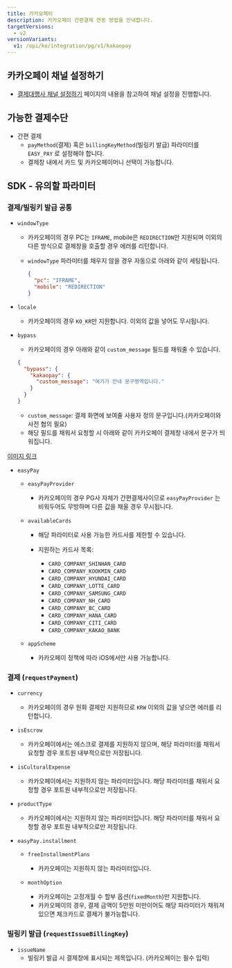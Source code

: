 ```yaml
---
title: 카카오페이
description: 카카오페이 간편결제 연동 방법을 안내합니다.
targetVersions:
  - v2
versionVariants:
  v1: /opi/ko/integration/pg/v1/kakaopay
---
```


## 카카오페이 채널 설정하기

- [결제대행사 채널 설정하기](https://developers.portone.io/opi/ko/integration/ready/readme#3-결제대행사-채널-설정하기) 페이지의 내용을 참고하여 채널 설정을 진행합니다.

## 가능한 결제수단

- 간편 결제
  - `payMethod`(결제) 혹은 `billingKeyMethod`(빌링키 발급) 파라미터를 `EASY_PAY` 로 설정해야 합니다.
  - 결제창 내에서 카드 및 카카오페이머니 선택이 가능합니다.

## SDK - 유의할 파라미터

### 결제/빌링키 발급 공통

- `windowType`

  - 카카오페이의 경우 PC는 `IFRAME`, mobile은 `REDIRECTION`만 지원되며 이외의 다른 방식으로 결제창을 호출할 경우 에러를 리턴합니다.

  - `windowType` 파라미터를 채우지 않을 경우 자동으로 아래와 같이 세팅됩니다.

    ```json
    {
      "pc": "IFRAME",
      "mobile": "REDIRECTION"
    }
    ```

- `locale`
  - 카카오페이의 경우 `KO_KR`만 지원합니다. 이외의 값을 넣어도 무시됩니다.

- `bypass`

  - 카카오페이의 경우 아래와 같이 `custom_message` 필드를 채워줄 수 있습니다.

  ```json
  {
    "bypass": {
      "kakaopay": {
        "custom_message": "여기가 안내 문구영역입니다."
      }
    }
  }
  ```

  - `custom_message`: 결제 화면에 보여줄 사용자 정의 문구입니다.(카카오페이와 사전 협의 필요)
  - 해당 필드를 채워서 요청할 시 아래와 같이 카카오페이 결제창 내에서 문구가 띄워집니다.

[이미지 링크](https://developers.portone.io/gitbook-assets/ko/KakaoTalk_Photo_2023-04-10-17-39-36.jpeg)



- `easyPay`
  - `easyPayProvider`
    - 카카오페이의 경우 PG사 자체가 간편결제사이므로 `easyPayProvider` 는 비워두어도 무방하며 다른 값을 채울 경우 무시됩니다.

  - `availableCards`
    - 해당 파라미터로 사용 가능한 카드사를 제한할 수 있습니다.

    - 지원하는 카드사 목록:
      - `CARD_COMPANY_SHINHAN_CARD`
      - `CARD_COMPANY_KOOKMIN_CARD`
      - `CARD_COMPANY_HYUNDAI_CARD`
      - `CARD_COMPANY_LOTTE_CARD`
      - `CARD_COMPANY_SAMSUNG_CARD`
      - `CARD_COMPANY_NH_CARD`
      - `CARD_COMPANY_BC_CARD`
      - `CARD_COMPANY_HANA_CARD`
      - `CARD_COMPANY_CITI_CARD`
      - `CARD_COMPANY_KAKAO_BANK`

  - `appScheme`
    - 카카오페이 정책에 따라 iOS에서만 사용 가능합니다.

### 결제 (`requestPayment`)

- `currency`
  - 카카오페이의 경우 원화 결제만 지원하므로 `KRW` 이외의 값을 넣으면 에러를 리턴합니다.

- `isEscrow`
  - 카카오페이에서는 에스크로 결제를 지원하지 않으며, 해당 파라미터를 채워서 요청할 경우 포트원 내부적으로만 저장됩니다.

- `isCulturalExpense`
  - 카카오페이에서는 지원하지 않는 파라미터입니다. 해당 파라미터를 채워서 요청할 경우 포트원 내부적으로만 저장됩니다.

- `productType`
  - 카카오페이에서는 지원하지 않는 파라미터입니다. 해당 파라미터를 채워서 요청할 경우 포트원 내부적으로만 저장됩니다.

- `easyPay.installment`
  - `freeInstallmentPlans`
    - 카카오페이는 지원하지 않는 파라미터입니다.

  - `monthOption`
    - 카카오페이는 고정개월 수 할부 옵션(`fixedMonth`)만 지원합니다.
    - 카카오페이의 경우, 결제 금액이 5만원 미만이어도 해당 파라미터가 채워져 있으면 체크카드로 결제가 불가능합니다.

### 빌링키 발급 (`requestIssueBillingKey`)

- `issueName`
  - 빌링키 발급 시 결제창에 표시되는 제목입니다. (카카오페이는 필수 입력)

